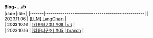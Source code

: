 

**Blog~...✍️**  
|date   |title                                              |
|-------|---------------------------------------------------|
| 2023.11.06 | [[LLM] LangChain](https://noooey.tistory.com/69) | <br/>
| 2023.10.16 | [[컴퓨터구조] #06 | slt](https://noooey.tistory.com/68) | <br/>
| 2023.10.16 | [[컴퓨터구조] #05 | branch](https://noooey.tistory.com/67) | <br/>
